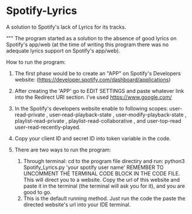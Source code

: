 # Spotify-Lyrics
A solution to Spotify's lack of Lyrics for its tracks. 


"""
The program started as a solution to the absence of good lyrics on Spotify's app/web (at the time of writing this 
program there was no adequate lyrics support on Spotify's app/web). 

How to run the program:

1. The first phase would be to create an "APP" on Spotify's Developers website:
 (https://developer.spotify.com/dashboard/applications) 

2. After creating the 'APP' go to EDIT SETTINGS and paste whatever link into the Redirect URI section.
 I've used https://www.google.com/

3. In the Spotify's developers website enable to following scopes: user-read-private , user-read-playback-state , user-modify-playback-state , playlist-read-private 
 , playlist-read-collaborative , and user-top-read user-read-recently-played.
 
4. Copy your client ID and secret ID into token variable in the code.

5. There are two ways to run the program:
  
    1. Through terminal: cd to the program file directiry and run: python3 Spotify_Lyrics.py 'your spotify user name' REMEMBER TO UNCOMMENT THE TERMINAL CODE BLOCK        IN THE CODE FILE. This will direct you to a website. Copy the url of this website and paste it in the terminal (the terminal will ask you for it), and you          are good to go.
    2. This is the default running method. Just run the code the paste the directed website's url into your IDE terminal. 
    

  
